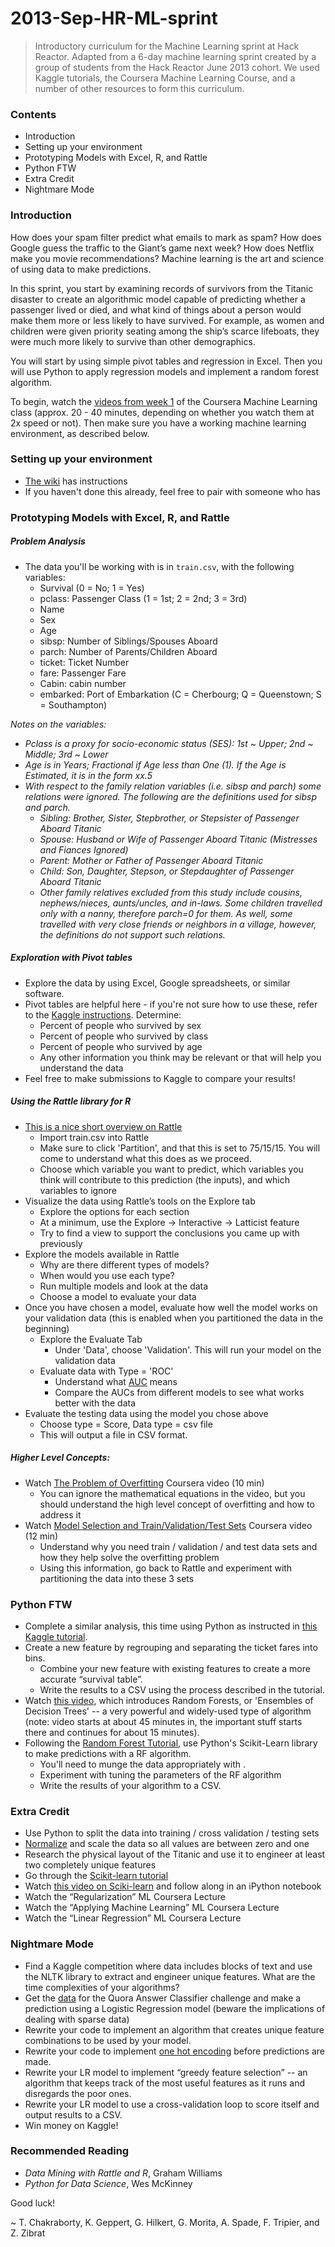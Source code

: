 2013-Sep-HR-ML-sprint
=====================
> Introductory curriculum for the Machine Learning sprint at Hack Reactor. Adapted from a 6-day machine learning sprint created by a group of students from the Hack Reactor June 2013 cohort. We used Kaggle tutorials, the Coursera Machine Learning Course, and a number of other resources to form this curriculum.


### Contents
* Introduction
* Setting up your environment
* Prototyping Models with Excel, R, and Rattle
* Python FTW
* Extra Credit
* Nightmare Mode

### Introduction
How does your spam filter predict what emails to mark as spam? How does Google guess the traffic to the Giant’s game next week? How does Netflix make you movie recommendations? Machine learning is the art and science of using data to make predictions.

In this sprint, you start by examining records of survivors from the Titanic disaster to create an algorithmic model capable of predicting whether a passenger lived or died, and what kind of things about a person would make them more or less likely to have survived. For example, as women and children were given priority seating among the ship’s scarce lifeboats, they were much more likely to survive than other demographics.

You will start by using simple pivot tables and regression in Excel. Then you will use Python to apply regression models and implement a random forest algorithm.

To begin, watch the [videos from week 1](https://class.coursera.org/ml-003/lecture/index) of the Coursera Machine Learning class (approx. 20 - 40 minutes, depending on whether you watch them at 2x speed or not). Then make sure you have a working machine learning environment, as described below.

### Setting up your environment
* [The wiki](https://github.com/palimpsests/2013-Sep-HR-ML-sprint/wiki/Setting-up-your-dev-environment) has instructions
* If you haven't done this already, feel free to pair with someone who has

### Prototyping Models with Excel, R, and Rattle

##### Problem Analysis
* The data you'll be working with is in ```train.csv```, with the following variables:
  * Survival (0 = No; 1 = Yes)
  * pclass: Passenger Class (1 = 1st; 2 = 2nd; 3 = 3rd)
  * Name
  * Sex
  * Age
  * sibsp: Number of Siblings/Spouses Aboard
  * parch: Number of Parents/Children Aboard
  * ticket: Ticket Number
  * fare: Passenger Fare
  * Cabin: cabin number
  * embarked: Port of Embarkation (C = Cherbourg; Q = Queenstown; S = Southampton)

_Notes on the variables:_

* _Pclass is a proxy for socio-economic status (SES): 1st ~ Upper; 2nd ~ Middle; 3rd ~ Lower_
* _Age is in Years; Fractional if Age less than One (1).  If the Age is Estimated, it is in the form xx.5_
* _With respect to the family relation variables (i.e. sibsp and parch) some relations were ignored.  The following are the definitions used for sibsp and parch._
    * _Sibling: Brother, Sister, Stepbrother, or Stepsister of Passenger Aboard Titanic_
    * _Spouse: Husband or Wife of Passenger Aboard Titanic (Mistresses and Fiances Ignored)_
    * _Parent: Mother or Father of Passenger Aboard Titanic_
    * _Child: Son, Daughter, Stepson, or Stepdaughter of Passenger Aboard Titanic_
    * _Other family relatives excluded from this study include cousins, nephews/nieces, aunts/uncles, and in-laws. Some children travelled only with a nanny, therefore parch=0 for them.  As well, some travelled with very close friends or neighbors in a village, however, the definitions do not support such relations._

##### Exploration with Pivot tables
* Explore the data by using Excel, Google spreadsheets, or similar software.
* Pivot tables are helpful here - if you're not sure how to use these, refer to the [Kaggle instructions](http://www.kaggle.com/c/titanic-gettingStarted/details/getting-started-with-excel). Determine:
  * Percent of people who survived by sex
  * Percent of people who survived by class
  * Percent of people who survived by age
  * Any other information you think may be relevant or that will help you understand the data
* Feel free to make submissions to Kaggle to compare your results!

##### Using the Rattle library for R
* [This is a nice short overview on Rattle](http://onepager.togaware.com/StartO.pdf)
  * Import train.csv into Rattle
  * Make sure to click 'Partition', and that this is set to 75/15/15. You will come to understand what this does as we proceed.
  * Choose which variable you want to predict, which variables you think will contribute to this prediction (the inputs), and which variables to ignore
* Visualize the data using Rattle’s tools on the Explore tab
  * Explore the options for each section
  * At a minimum,  use the Explore → Interactive → Latticist feature
  * Try to find a view to support the conclusions you came up with previously
* Explore the models available in Rattle
  * Why are there different types of models?
  * When would you use each type?
  * Run multiple models and look at the data
  * Choose a model to evaluate your data
* Once you have chosen a model, evaluate how well the model works on your validation data (this is enabled when you partitioned the data in the beginning)
  * Explore the Evaluate Tab
      * Under 'Data', choose 'Validation'.  This will run your model on the validation data
  * Evaluate data with Type = 'ROC'
      * Understand what [AUC](http://en.wikipedia.org/wiki/Receiver_operating_characteristic#Area_under_the_curve) means
      * Compare the AUCs from different models to see what works better with the data
* Evaluate the testing data using the model you chose above
  * Choose type = Score, Data type = csv file
  * This will output a file in CSV format.

##### Higher Level Concepts:

* Watch [The Problem of Overfitting](https://class.coursera.org/ml-003/lecture/39) Coursera video (10 min)
  * You can ignore the mathematical equations in the video, but you should understand the high level concept of overfitting and how to address it
* Watch [Model Selection and Train/Validation/Test Sets](https://class.coursera.org/ml-003/lecture/61) Coursera video (12 min)
  * Understand why you need train / validation / and test data sets and how they help solve the overfitting problem
  * Using this information, go back to Rattle and experiment with partitioning the data into these 3 sets

### Python FTW

* Complete a similar analysis, this time using Python as instructed in [this Kaggle tutorial](http://www.kaggle.com/c/titanic-gettingStarted/details/getting-started-with-python).
* Create a new feature by regrouping and separating the ticket fares into bins.
  * Combine your new feature with existing features to create a more accurate “survival table”.
  * Write the results to a CSV using the process described in the tutorial.
* Watch [this video](http://www.youtube.com/watch?v=kwt6XEh7U3g#t=45m35s), which introduces Random Forests, or 'Ensembles of Decision Trees' -- a very powerful and widely-used type of algorithm (note: video starts at about 45 minutes in, the important stuff starts there and continues for about 15 minutes).
* Following the [Random Forest Tutorial](http://www.kaggle.com/c/titanic-gettingStarted/details/getting-started-with-random-forests), use Python's Scikit-Learn library to make predictions with a RF algorithm.
  * You'll need to munge the data appropriately with .
  * Experiment with tuning the parameters of the RF algorithm
  * Write the results of your algorithm to a CSV.

### Extra Credit

* Use Python to split the data into training / cross validation / testing sets
* [Normalize](http://en.wikipedia.org/wiki/Normalization_%28statistics%29) and scale the data so all values are between zero and one
* Research the physical layout of the Titanic and use it to engineer at least two completely unique features
* Go through the [Scikit-learn tutorial](http://scikit-learn.org/stable/tutorial/index.html)
* Watch [this video on Sciki-learn](http://www.youtube.com/watch?v=cHZONQ2-x7I) and follow along in an iPython notebook
* Watch the “Regularization” ML Coursera Lecture
* Watch the “Applying Machine Learning” ML Coursera Lecture
* Watch the “Linear Regression” ML Coursera Lecture

### Nightmare Mode

* Find a Kaggle competition where data includes blocks of text and use the NLTK library to extract and engineer unique features. What are the time complexities of your algorithms?
* Get the [data](http://qsf.cf.quoracdn.net/QuoraAnswerClassifier_testcases.zip) for the Quora Answer Classifier challenge and make a prediction using a Logistic Regression model (beware the implications of dealing with sparse data)
* Rewrite your code to implement an algorithm that creates unique feature combinations to be used by your model.
* Rewrite your code to implement [one hot encoding](http://stackoverflow.com/questions/17469835/one-hot-encoding-for-machine-learning) before predictions are made.
* Rewrite your LR model to implement  “greedy feature selection” -- an algorithm that keeps track of the most useful features as it runs and disregards the poor ones.
* Rewrite your LR model to use a cross-validation loop to score itself and output results to a CSV.
* Win money on Kaggle!

### Recommended Reading
* _Data Mining with Rattle and R_, Graham Williams
* _Python for Data Science_, Wes McKinney

Good luck!

~ T. Chakraborty, K. Geppert, G. Hilkert, G. Morita, A. Spade, F. Tripier, and Z. Zibrat
